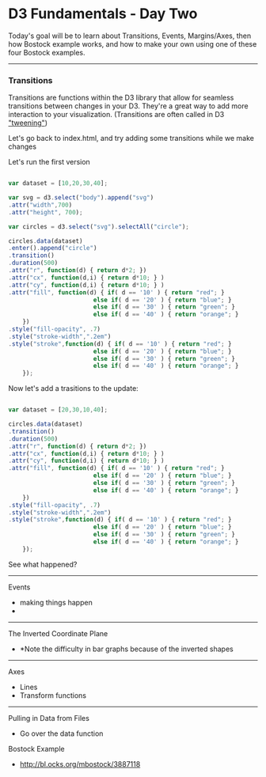 # D3 Fundamentals - Day Two #

Today's goal will be to learn about Transitions, Events, Margins/Axes, then how Bostock example works, and how to make your own using one of these four Bostock examples.

--- 


### Transitions ###
Transitions are functions within the D3 library that allow for seamless transitions between changes in your D3. They're a great way to add more interaction to your visualization. (Transitions are often called in D3 ["tweening"](http://bl.ocks.org/mbostock/1020902))

Let's go back to index.html, and try adding some transitions while we make changes

Let's run the first version
```javascript

var dataset = [10,20,30,40];

var svg = d3.select("body").append("svg")
.attr("width",700)
.attr("height", 700);

var circles = d3.select("svg").selectAll("circle");

circles.data(dataset)
.enter().append("circle")
.transition()
.duration(500)
.attr("r", function(d) { return d*2; })
.attr("cx", function(d,i) { return d*10; } )
.attr("cy", function(d,i) { return d*10; } )
.attr("fill", function(d) { if( d == '10' ) { return "red"; } 
                        else if( d == '20' ) { return "blue"; }
                        else if( d == '30' ) { return "green"; }
                        else if( d == '40' ) { return "orange"; }
    })
.style("fill-opacity", .7)
.style("stroke-width",".2em")
.style("stroke",function(d) { if( d == '10' ) { return "red"; } 
                        else if( d == '20' ) { return "blue"; }
                        else if( d == '30' ) { return "green"; }
                        else if( d == '40' ) { return "orange"; }
    }); 
```

Now let's add a trasitions to the update:

```javascript

var dataset = [20,30,10,40];

circles.data(dataset)
.transition()
.duration(500)
.attr("r", function(d) { return d*2; })
.attr("cx", function(d,i) { return d*10; } )
.attr("cy", function(d,i) { return d*10; } )
.attr("fill", function(d) { if( d == '10' ) { return "red"; } 
                        else if( d == '20' ) { return "blue"; }
                        else if( d == '30' ) { return "green"; }
                        else if( d == '40' ) { return "orange"; }
    })
.style("fill-opacity", .7)
.style("stroke-width",".2em")
.style("stroke",function(d) { if( d == '10' ) { return "red"; } 
                        else if( d == '20' ) { return "blue"; }
                        else if( d == '30' ) { return "green"; }
                        else if( d == '40' ) { return "orange"; }
    }); 
```

See what happened?










---


Events
- making things happen
- 

---


The Inverted Coordinate Plane
- *Note the difficulty in bar graphs because of the inverted shapes



---

Axes 
- Lines
- Transform functions 



---
Pulling in Data from Files
- Go over the data function



Bostock Example 
- http://bl.ocks.org/mbostock/3887118
